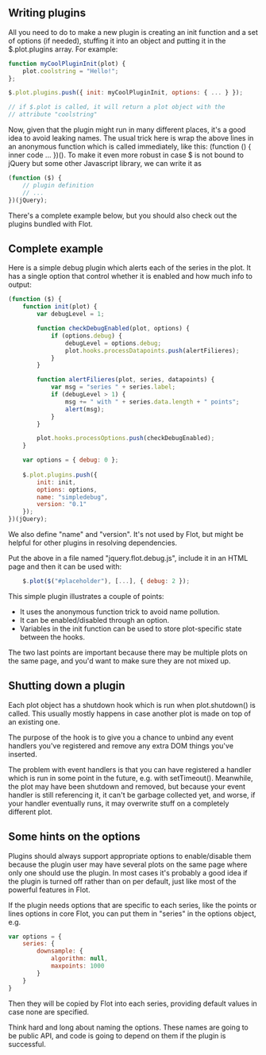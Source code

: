 ## Writing plugins ##

All you need to do to make a new plugin is creating an init function
and a set of options (if needed), stuffing it into an object and
putting it in the $.plot.plugins array. For example:

```js
function myCoolPluginInit(plot) {
    plot.coolstring = "Hello!";
};

$.plot.plugins.push({ init: myCoolPluginInit, options: { ... } });

// if $.plot is called, it will return a plot object with the
// attribute "coolstring"
```

Now, given that the plugin might run in many different places, it's
a good idea to avoid leaking names. The usual trick here is wrap the
above lines in an anonymous function which is called immediately, like
this: (function () { inner code ... })(). To make it even more robust
in case $ is not bound to jQuery but some other Javascript library, we
can write it as

```js
(function ($) {
    // plugin definition
    // ...
})(jQuery);
```

There's a complete example below, but you should also check out the
plugins bundled with Flot.


## Complete example ##
  
Here is a simple debug plugin which alerts each of the series in the
plot. It has a single option that control whether it is enabled and
how much info to output:

```js
(function ($) {
    function init(plot) {
        var debugLevel = 1;

        function checkDebugEnabled(plot, options) {
            if (options.debug) {
                debugLevel = options.debug;
                plot.hooks.processDatapoints.push(alertFilieres);
            }
        }

        function alertFilieres(plot, series, datapoints) {
            var msg = "series " + series.label;
            if (debugLevel > 1) {
                msg += " with " + series.data.length + " points";
                alert(msg);
            }
        }

        plot.hooks.processOptions.push(checkDebugEnabled);
    }

    var options = { debug: 0 };
      
    $.plot.plugins.push({
        init: init,
        options: options,
        name: "simpledebug",
        version: "0.1"
    });
})(jQuery);
```

We also define "name" and "version". It's not used by Flot, but might
be helpful for other plugins in resolving dependencies.
  
Put the above in a file named "jquery.flot.debug.js", include it in an
HTML page and then it can be used with:

```js
    $.plot($("#placeholder"), [...], { debug: 2 });
```

This simple plugin illustrates a couple of points:

 - It uses the anonymous function trick to avoid name pollution.
 - It can be enabled/disabled through an option.
 - Variables in the init function can be used to store plot-specific
   state between the hooks.

The two last points are important because there may be multiple plots
on the same page, and you'd want to make sure they are not mixed up.


## Shutting down a plugin ##

Each plot object has a shutdown hook which is run when plot.shutdown()
is called. This usually mostly happens in case another plot is made on
top of an existing one.

The purpose of the hook is to give you a chance to unbind any event
handlers you've registered and remove any extra DOM things you've
inserted.

The problem with event handlers is that you can have registered a
handler which is run in some point in the future, e.g. with
setTimeout(). Meanwhile, the plot may have been shutdown and removed,
but because your event handler is still referencing it, it can't be
garbage collected yet, and worse, if your handler eventually runs, it
may overwrite stuff on a completely different plot.

 
## Some hints on the options ##
   
Plugins should always support appropriate options to enable/disable
them because the plugin user may have several plots on the same page
where only one should use the plugin. In most cases it's probably a
good idea if the plugin is turned off rather than on per default, just
like most of the powerful features in Flot.

If the plugin needs options that are specific to each series, like the
points or lines options in core Flot, you can put them in "series" in
the options object, e.g.

```js
var options = {
    series: {
        downsample: {
            algorithm: null,
            maxpoints: 1000
        }
    }
}
```

Then they will be copied by Flot into each series, providing default
values in case none are specified.

Think hard and long about naming the options. These names are going to
be public API, and code is going to depend on them if the plugin is
successful.
